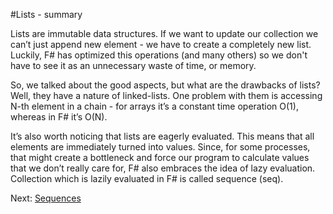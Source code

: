 #Lists - summary

Lists are immutable data structures. If we want to update our collection we can’t just append new element - we have to create a completely new list. Luckily, F# has optimized this operations (and many others) so we don't have to see it as an unnecessary waste of time, or memory. 

So, we talked about the good aspects, but what are the drawbacks of lists? Well, they have a nature of linked-lists. One problem with them is accessing N-th element in a chain - for arrays it’s a constant time operation O(1), whereas in F# it’s O(N). 

It’s also worth noticing that lists are eagerly evaluated. This means that all elements are immediately turned into values. Since, for some processes, that might create a bottleneck and force our program to calculate values that we don’t really care for, F# also embraces the idea of lazy evaluation. Collection which is lazily evaluated in F# is called sequence (seq). 

Next: [Sequences](335_sequences.md)